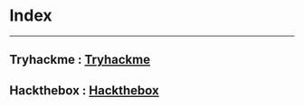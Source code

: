 # Index
- --
## Tryhackme : [Tryhackme](Tryhackme/Tryhackme.md)
## Hackthebox : [Hackthebox](Hackthebox/Hackthebox.md)